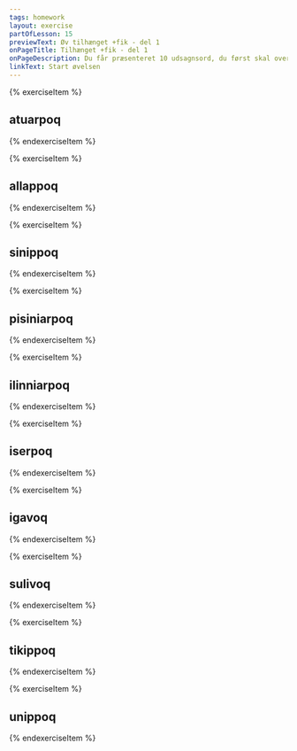 ```yaml
---
tags: homework
layout: exercise
partOfLesson: 15
previewText: Øv tilhænget +fik - del 1
onPageTitle: Tilhænget +fik - del 1
onPageDescription: Du får præsenteret 10 udsagnsord, du først skal oversætte, sæt så +fik på og skriv den nye betydning.
linkText: Start øvelsen
---
```


{% exerciseItem %}

## atuarpoq
<single-input data-label="Nutseruk" ></single-input>
<single-input data-label="Sæt +fik på" data-validation="atuarfik"></single-input>
<single-input data-label="Hvad er ordets nye betydning?" ></single-input>
<feedback-message data-content="Atuarpoq betyder: Han læser. Atuarfik betyder skole (=stedet man læser) - ordet bruges primært om folkeskolen."></feedback-message>
{% endexerciseItem %}

{% exerciseItem %}

## allappoq
<single-input data-label="Nutseruk" ></single-input>
<single-input data-label="Sæt +fik på" data-validation="allaffik"></single-input>
<single-input data-label="Hvad er ordets nye betydning?" ></single-input>
<feedback-message data-content="Allappoq betyder: Han skriver. Allaffik betyder kontor eller skrivebord (=stedet man skriver)."></feedback-message>
{% endexerciseItem %}

{% exerciseItem %}

## sinippoq
<single-input data-label="Nutseruk" ></single-input>
<single-input data-label="Sæt +fik på" data-validation="siniffik"></single-input>
<single-input data-label="Hvad er ordets nye betydning?" ></single-input>
<feedback-message data-content="Sinippoq betyder: Han sover. Siniffik betyder seng (=stedet man sover)."></feedback-message>
{% endexerciseItem %}

{% exerciseItem %}

## pisiniarpoq
<single-input data-label="Nutseruk" ></single-input>
<single-input data-label="Sæt +fik på" data-validation="pisiniarfik"></single-input>
<single-input data-label="Hvad er ordets nye betydning?" ></single-input>
<feedback-message data-content="Pisiniarpoq betyder: Han køber ind. Pisiniarfik betyder butik (=stedet man køber ind)."></feedback-message>
{% endexerciseItem %}

{% exerciseItem %}

## ilinniarpoq
<single-input data-label="Nutseruk" ></single-input>
<single-input data-label="Sæt +fik på" data-validation="ilinniarfik"></single-input>
<single-input data-label="Hvad er ordets nye betydning?" ></single-input>
<feedback-message data-content="Ilinniarpoq betyder: Han lærer (noget). Ilinniarfik betyder skole (=stedet man lærer)."></feedback-message>
{% endexerciseItem %}

{% exerciseItem %}

## iserpoq
<single-input data-label="Nutseruk" ></single-input>
<single-input data-label="Sæt +fik på" data-validation="iserfik"></single-input>
<single-input data-label="Hvad er ordets nye betydning?" ></single-input>
<feedback-message data-content="Iserpoq betyder: Han går ind. Iserfik betyder indgang (=stedet man går ind)."></feedback-message>
{% endexerciseItem %}

{% exerciseItem %}

## igavoq
<single-input data-label="Nutseruk" ></single-input>
<single-input data-label="Sæt +fik på" data-validation="igaffik"></single-input>
<single-input data-label="Hvad er ordets nye betydning?" ></single-input>
<feedback-message data-content="Igavoq betyder: Han laver mad. Igaffik betyder køkken (=stedet man laver mad)."></feedback-message>
{% endexerciseItem %}

{% exerciseItem %}

## sulivoq
<single-input data-label="Nutseruk" ></single-input>
<single-input data-label="Sæt +fik på" data-validation="suliffik"></single-input>
<single-input data-label="Hvad er ordets nye betydning?" ></single-input>
<feedback-message data-content="Sulivoq betyder: Han arbejder. Suliffik betyder arbejdsplads/arbejdstid (=stedet/tiden hvor man arbejder)."></feedback-message>
{% endexerciseItem %}

{% exerciseItem %}

## tikippoq
<single-input data-label="Nutseruk" ></single-input>
<single-input data-label="Sæt +fik på" data-validation="tikiffik"></single-input>
<single-input data-label="Hvad er ordets nye betydning?" ></single-input>
<feedback-message data-content="Tikippoq betyder: Han ankommer. Tikiffik betyder ankomststed/ankomsttid."></feedback-message>
{% endexerciseItem %}

{% exerciseItem %}

## unippoq
<single-input data-label="Nutseruk" ></single-input>
<single-input data-label="Sæt +fik på" data-validation="uniffik"></single-input>
<single-input data-label="Hvad er ordets nye betydning?" ></single-input>
<feedback-message data-content="Unippoq betyder: Han standser/er gået i stå. Uniffik betyder komma (=stedet man standser)."></feedback-message>
{% endexerciseItem %}
